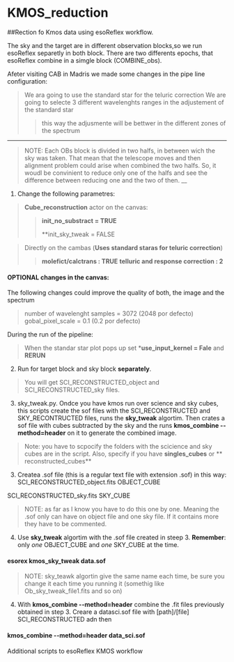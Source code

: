 # KMOS_reduction

##Rection fo Kmos data using esoReflex workflow.

The sky and the target are in different observation blocks,so we run esoReflex separetly in both block. 
There are two differents epochs, that esoReflex combine in a simgle block (COMBINE_obs). 

Afeter visiting CAB in Madris we made some changes in the pipe line configuration:
> We ara going to use the standard star for the teluric correction
> We are going to selecte 3 different wavelenghts ranges in the adjustement of the standard star
>> this way the adjusmente will be bettwer in the different zones of the spectrum
___
>NOTE: 
>Each OBs block is divided in two halfs, in between wich the sky was taken. That
>mean that the telescope moves and then alignment problem could arise when 
>combined the two halfs. So, it woudl be convinient to reduce only one of the 
>halfs and see the difference between reducing one and the two of then.
__

1. Change the following parametres:
> **Cube_reconstruction** actor on the canvas:
>
>> **init_no_substract = TRUE**
>>
>> **init_sky_tweak = FALSE

> Directly on the cambas (**Uses standard staras for teluric correction**)
> 
>> **molefict/calctrans : TRUE**
>> **telluric and response correction : 2**

#### OPTIONAL changes in the canvas:
The following changes could  improve the quality of both, the image and the spectrum

> number of wavelenght samples = 3072 (2048 por defecto)
> gobal_pixel_scale = 0.1 (0.2 por defecto) 

During the run of the pipeline:
> When the standar star plot pops up set ***use_input_kernel = Fale** and **RERUN**

2. Run for target block and sky block **separately**.
> You will get SCI_RECONSTRUCTED_object and SCI_RECONSTRUCTED_sky files.

3. sky_tweak.py. Ondce you have kmos run over science and sky cubes, this scripts
create the sof files with the SCI_RECONSTRUCTED and SKY_RECONTRUCTED files, 
runs the  **sky_tweak** algortim. Then crates a sof file with cubes subtracted 
by the sky and the runs **kmos_combine --method=header**  on it to generate 
the combined image.
> Note: you have to scpocify the folders with the scicience and sky cubes are 
> in the script. Also, specify if you have **singles_cubes** or ** reconstructed_cubes**

3. Createa .sof file (this is a regular text file with extension .sof) in this way:
SCI_RECONSTRUCTED_object.fits OBJECT_CUBE
 
SCI_RECONSTRUCTED_sky.fits SKY_CUBE 
> NOTE: as far as I know you have to do this one by one. 
>Meaning the .sof only can have on object file and one sky file. 
>If it contains more they have to be commented.
4. Use **sky_tweak** algortim with the .sof file created in steep 3. **Remember**: only *one* OBJECT_CUBE and  *one* SKY_CUBE at the time.
#### esorex kmos_sky_tweak data.sof
> NOTE: sky_teawk algortin give the same name each time, 
>be sure you change it each time you running it (somethig like Ob_sky_tweak_file1.fits and so on)
4. With **kmos_combine --method=header** combine the .fit files previously obtained in step 3.
Creare a datasci.sof file with [path]/[file] SCI_RECONSTRUCTED adn then
#### kmos_combine --method=header data_sci.sof

Additional scripts to esoReflex KMOS workflow
